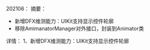 
202106：
摘要：
- 新增DFX维测能力：UIKit支持显示控件轮廓
- 移除AmimanatorManager对外接口，封装到Animator类

详情：
1、新增DFX维测能力：UIKit支持显示控件轮廓
